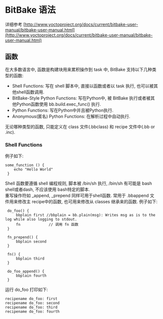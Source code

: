 # BitBake 语法

详细参考 [http://www.yoctoproject.org/docs/current/bitbake-user-manual/bitbake-user-manual.html](http://www.yoctoproject.org/docs/current/bitbake-user-manual/bitbake-user-manual.html)


## 函数

在大多数语言中, 函数是构建块用来累积操作到 task 中, BitBake 支持以下几种类型的函数:

- Shell Functions: 写在 shell 脚本中, 直接以函数或者以 task 执行, 也可以被其他shell函数调用.
- BitBake-Style Python Functions: 写在Python中, 被 BitBake 执行或者被其他Python函数使用 bb.build.exec_func() 执行.
- Python Functions: 写在Python中并且被Python执行.
- Anonymous(匿名) Python Functions: 在解析过程中自动执行.

无论哪种类型的函数, 只能定义在 class 文件(.bbclass) 和 recipe 文件中(.bb or .inc).

### Shell Functions

例子如下:

	some_function () {
    	echo "Hello World"
     }

Shell 函数要遵循 shell 编程规则, 脚本被 /bin/sh 执行, /bin/sh 有可能是 bash shell或者dash, 不应该使用 bash特定的脚本.  
重写操作符如 _append, _prepend 同样可用于shell函数. 常用于 .bbappend 文件用来修改主 recipe中的函数, 也可用来修改从 classes 继承来的函数. 例子如下:
	
	 do_foo() {
         bbplain first //bbplain = bb.plain(msg): Writes msg as is to the log while also logging to stdout.
         fn				// 调用 fn 函数
     }

     fn_prepend() {
         bbplain second
     }

     fn() {
         bbplain third
     }

     do_foo_append() {
         bbplain fourth
     }

运行 do_foo 打印如下:
	
	recipename do_foo: first
    recipename do_foo: second
    recipename do_foo: third
    recipename do_foo: fourth